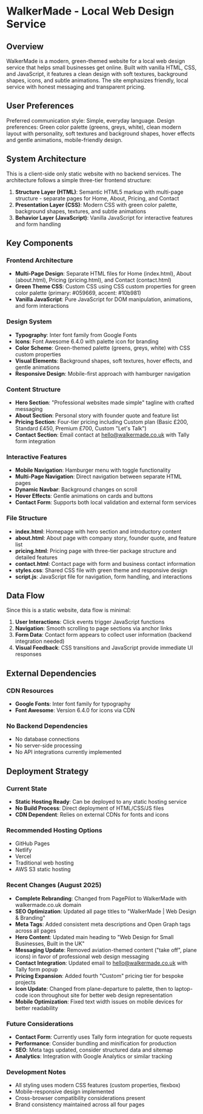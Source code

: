 # WalkerMade - Local Web Design Service

## Overview

WalkerMade is a modern, green-themed website for a local web design service that helps small businesses get online. Built with vanilla HTML, CSS, and JavaScript, it features a clean design with soft textures, background shapes, icons, and subtle animations. The site emphasizes friendly, local service with honest messaging and transparent pricing.

## User Preferences

Preferred communication style: Simple, everyday language.
Design preferences: Green color palette (greens, greys, white), clean modern layout with personality, soft textures and background shapes, hover effects and gentle animations, mobile-friendly design.

## System Architecture

This is a client-side only static website with no backend services. The architecture follows a simple three-tier frontend structure:

1. **Structure Layer (HTML)**: Semantic HTML5 markup with multi-page structure - separate pages for Home, About, Pricing, and Contact
2. **Presentation Layer (CSS)**: Modern CSS with green color palette, background shapes, textures, and subtle animations
3. **Behavior Layer (JavaScript)**: Vanilla JavaScript for interactive features and form handling

## Key Components

### Frontend Architecture
- **Multi-Page Design**: Separate HTML files for Home (index.html), About (about.html), Pricing (pricing.html), and Contact (contact.html)
- **Green Theme CSS**: Custom CSS using CSS custom properties for green color palette (primary: #059669, accent: #10b981)
- **Vanilla JavaScript**: Pure JavaScript for DOM manipulation, animations, and form interactions

### Design System
- **Typography**: Inter font family from Google Fonts
- **Icons**: Font Awesome 6.4.0 with palette icon for branding
- **Color Scheme**: Green-themed palette (greens, greys, white) with CSS custom properties
- **Visual Elements**: Background shapes, soft textures, hover effects, and gentle animations
- **Responsive Design**: Mobile-first approach with hamburger navigation

### Content Structure
- **Hero Section**: "Professional websites made simple" tagline with crafted messaging
- **About Section**: Personal story with founder quote and feature list
- **Pricing Section**: Four-tier pricing including Custom plan (Basic £200, Standard £450, Premium £700, Custom "Let's Talk")
- **Contact Section**: Email contact at hello@walkermade.co.uk with Tally form integration

### Interactive Features
- **Mobile Navigation**: Hamburger menu with toggle functionality
- **Multi-Page Navigation**: Direct navigation between separate HTML pages
- **Dynamic Navbar**: Background changes on scroll
- **Hover Effects**: Gentle animations on cards and buttons
- **Contact Form**: Supports both local validation and external form services

### File Structure
- **index.html**: Homepage with hero section and introductory content
- **about.html**: About page with company story, founder quote, and feature list
- **pricing.html**: Pricing page with three-tier package structure and detailed features
- **contact.html**: Contact page with form and business contact information
- **styles.css**: Shared CSS file with green theme and responsive design
- **script.js**: JavaScript file for navigation, form handling, and interactions

## Data Flow

Since this is a static website, data flow is minimal:

1. **User Interactions**: Click events trigger JavaScript functions
2. **Navigation**: Smooth scrolling to page sections via anchor links
3. **Form Data**: Contact form appears to collect user information (backend integration needed)
4. **Visual Feedback**: CSS transitions and JavaScript provide immediate UI responses

## External Dependencies

### CDN Resources
- **Google Fonts**: Inter font family for typography
- **Font Awesome**: Version 6.4.0 for icons via CDN

### No Backend Dependencies
- No database connections
- No server-side processing
- No API integrations currently implemented

## Deployment Strategy

### Current State
- **Static Hosting Ready**: Can be deployed to any static hosting service
- **No Build Process**: Direct deployment of HTML/CSS/JS files
- **CDN Dependent**: Relies on external CDNs for fonts and icons

### Recommended Hosting Options
- GitHub Pages
- Netlify
- Vercel
- Traditional web hosting
- AWS S3 static hosting

### Recent Changes (August 2025)
- **Complete Rebranding**: Changed from PagePilot to WalkerMade with walkermade.co.uk domain
- **SEO Optimization**: Updated all page titles to "WalkerMade | Web Design & Branding"
- **Meta Tags**: Added consistent meta descriptions and Open Graph tags across all pages
- **Hero Content**: Updated main heading to "Web Design for Small Businesses, Built in the UK"
- **Messaging Update**: Removed aviation-themed content ("take off", plane icons) in favor of professional web design messaging
- **Contact Integration**: Updated email to hello@walkermade.co.uk with Tally form popup
- **Pricing Expansion**: Added fourth "Custom" pricing tier for bespoke projects
- **Icon Update**: Changed from plane-departure to palette, then to laptop-code icon throughout site for better web design representation
- **Mobile Optimization**: Fixed text width issues on mobile devices for better readability

### Future Considerations
- **Contact Form**: Currently uses Tally form integration for quote requests
- **Performance**: Consider bundling and minification for production
- **SEO**: Meta tags updated, consider structured data and sitemap
- **Analytics**: Integration with Google Analytics or similar tracking

### Development Notes
- All styling uses modern CSS features (custom properties, flexbox)
- Mobile-responsive design implemented
- Cross-browser compatibility considerations present
- Brand consistency maintained across all four pages